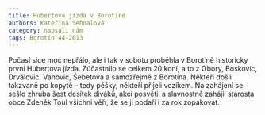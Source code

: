 ```yaml
---
title: Hubertova jízda v Borotíně
authors: Kateřina Sehnalová
category: napsali nám
tags: Borotín 44-2013
---
```


Počasí sice moc nepřálo, ale i tak v sobotu proběhla v Borotíně historicky první Hubertova jízda. Zúčastnilo se celkem 20 koní, a to z Obory, Boskovic, Drválovic, Vanovic, Šebetova a samozřejmě z Borotína. Někteří došli takzvaně po kopytě – tedy pěšky, někteří přijeli vozíkem. Na zahájení se sešlo zhruba šest desítek diváků, akci posvětil a slavnostně zahájil starosta obce Zdeněk Toul všichni věří, že se ji podaří i za rok zopakovat.